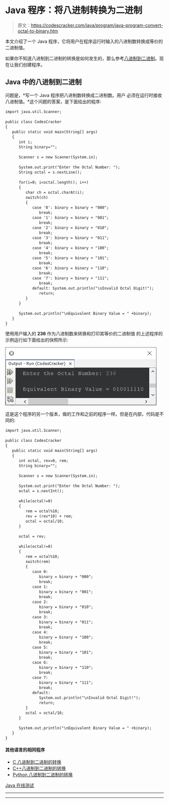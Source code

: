 # Java 程序：将八进制转换为二进制

> 原文：<https://codescracker.com/java/program/java-program-convert-octal-to-binary.htm>

本文介绍了一个 Java 程序，它将用户在程序运行时输入的八进制数转换成等价的二进制值。

如果你不知道八进制到二进制的转换是如何发生的，那么参考[八进制到二进制](/computer-fundamental/octal-to-binary.htm)。现在让我们创建程序。

## Java 中的八进制到二进制

问题是，*写一个 Java 程序把八进制数转换成二进制数。用户 必须在运行时接收八进制值。*这个问题的答案，是下面给出的程序:

```
import java.util.Scanner;

public class CodesCracker
{
   public static void main(String[] args)
   {
      int i;
      String binary="";

      Scanner s = new Scanner(System.in);

      System.out.print("Enter the Octal Number: ");
      String octal = s.nextLine();

      for(i=0; i<octal.length(); i++)
      {
         char ch = octal.charAt(i);
         switch(ch)
         {
            case '0': binary = binary + "000";
               break;
            case '1': binary = binary + "001";
               break;
            case '2': binary = binary + "010";
               break;
            case '3': binary = binary + "011";
               break;
            case '4': binary = binary + "100";
               break;
            case '5': binary = binary + "101";
               break;
            case '6': binary = binary + "110";
               break;
            case '7': binary = binary + "111";
               break;
            default: System.out.println("\nInvalid Octal Digit!");
               return;
         }
      }

      System.out.println("\nEquivalent Binary Value = " +binary);
   }
}
```

使用用户输入的 **236** 作为八进制数来转换和打印其等价的二进制值 的上述程序的示例运行如下面给出的快照所示:

![java convert octal to binary](img/1d81d63279b8cd6141b97af3f7fed813.png)

这是这个程序的另一个版本，做的工作和之前的程序一样。但是在内部，代码是不同的:

```
import java.util.Scanner;

public class CodesCracker
{
   public static void main(String[] args)
   {
      int octal, rev=0, rem;
      String binary="";

      Scanner s = new Scanner(System.in);

      System.out.print("Enter the Octal Number: ");
      octal = s.nextInt();

      while(octal!=0)
      {
         rem = octal%10;
         rev = (rev*10) + rem;
         octal = octal/10;
      }

      octal = rev;

      while(octal!=0)
      {
         rem = octal%10;
         switch(rem)
         {
            case 0:
               binary = binary + "000";
               break;
            case 1:
               binary = binary + "001";
               break;
            case 2:
               binary = binary + "010";
               break;
            case 3:
               binary = binary + "011";
               break;
            case 4:
               binary = binary + "100";
               break;
            case 5:
               binary = binary + "101";
               break;
            case 6:
               binary = binary + "110";
               break;
            case 7:
               binary = binary + "111";
               break;
            default:
               System.out.println("\nInvalid Octal Digit!");
               return;
         }
         octal = octal/10;
      }

      System.out.println("\nEquivalent Binary Value = " +binary);
   }
}
```

#### 其他语言的相同程序

*   [C 八进制到二进制的转换](/c/program/c-program-convert-octal-to-binary.htm)
*   [C++八进制到二进制的转换](/cpp/program/cpp-program-convert-octal-to-binary.htm)
*   [Python 八进制到二进制的转换](/python/program/python-program-convert-octal-to-binary.htm)

[Java 在线测试](/exam/showtest.php?subid=1)

* * *

* * *